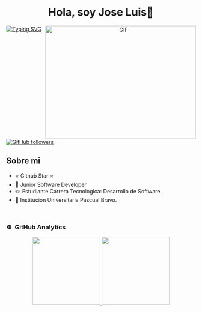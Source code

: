 <div align="center">
<h1 align="center">Hola, soy Jose Luis👋</h1>
</div>

<a target="_blank" align="center">
  <img align="right" top="500" height="300" width="400" alt="GIF" src="https://media.giphy.com/media/SWoSkN6DxTszqIKEqv/giphy.gif">
</a>

<p align="left">
<a href="https://git.io/typing-svg"><img src="https://readme-typing-svg.demolab.com?font=Fira+Code&pause=1000&width=435&lines=Bienvenidos+a+mi+Mundo🌍.;Soy+estudiante📚+de+la+Tecnología;Desarrollo+de+Software,;en+la+Institucion+Universitaria🏫;Pascual+Bravo💙.;Actualmente+soy+pasante+en,;Cosmo+School,Comfama♥️;Apasionado+por...;Las+nuevas+Tecnologias,+⚛️;la innovacion🦿;Y+el+desarrollo+de+soluciones.;Que+generen+valor+y+confianza..☺️;" alt="Typing SVG" /></a>


[![GitHub followers](https://img.shields.io/github/followers/josetamara12?style=social)](https://github.com/Josetamara12)
## Sobre mi

- ⭐ Github Star ⭐ 
- 📲 Junior Software Developer
- ✏️ Estudiante Carrera Tecnologica: Desarrollo de Software. 
- 🏫 Institucion Universitaria Pascual Bravo.
<br>

### ⚙️ &nbsp;GitHub Analytics

<p align="center">
<a href="https://github.com/Josetamara12">
  <img height="180em" src="https://github-readme-stats-eight-theta.vercel.app/api?username=Josetamara12&show_icons=true&theme=algolia&include_all_commits=true&count_private=true"/>
  <img height="180em" src="https://github-readme-stats-eight-theta.vercel.app/api/top-langs/?username=Josetamara12&layout=compact&langs_count=8&theme=algolia"/>
</a>
</p>
